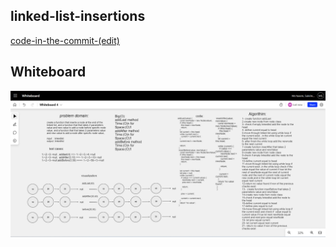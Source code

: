 ## linked-list-insertions
[code-in-the-commit-(edit)](https://github.com/Motasem-Sulaiman/data-structures-and-algorithms/pull/14)

## Whiteboard 
![](./insertion.png)